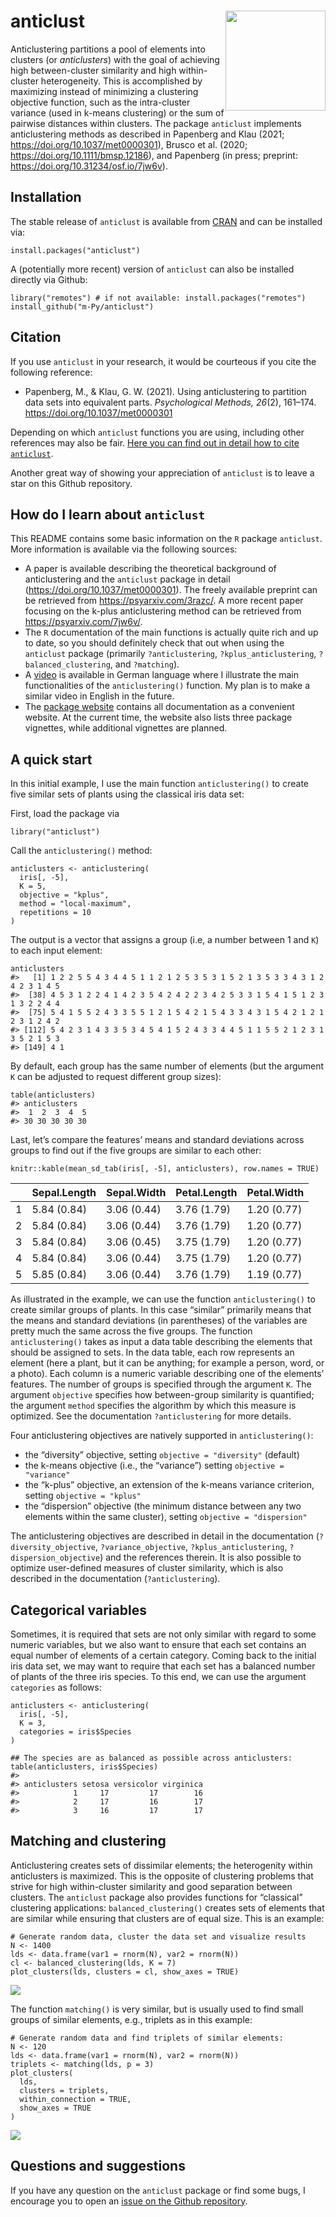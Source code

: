 # anticlust <a href='https://m-py.github.io/anticlust/'><img src='man/figures/anticlustStickerV1-0.svg' style="float:right; height:160px" /></a>

Anticlustering partitions a pool of elements into clusters (or
*anticlusters*) with the goal of achieving high between-cluster
similarity and high within-cluster heterogeneity. This is accomplished
by maximizing instead of minimizing a clustering objective function,
such as the intra-cluster variance (used in k-means clustering) or the
sum of pairwise distances within clusters. The package `anticlust`
implements anticlustering methods as described in Papenberg and Klau
(2021; <https://doi.org/10.1037/met0000301>), Brusco et al. (2020;
<https://doi.org/10.1111/bmsp.12186>), and Papenberg (in press;
preprint: <https://doi.org/10.31234/osf.io/7jw6v>).

## Installation

The stable release of `anticlust` is available from
[CRAN](https://CRAN.R-project.org/package=anticlust) and can be
installed via:

    install.packages("anticlust")

A (potentially more recent) version of `anticlust` can also be installed
directly via Github:

    library("remotes") # if not available: install.packages("remotes")
    install_github("m-Py/anticlust")

## Citation

If you use `anticlust` in your research, it would be courteous if you
cite the following reference:

-   Papenberg, M., & Klau, G. W. (2021). Using anticlustering to
    partition data sets into equivalent parts. *Psychological Methods,
    26*(2), 161–174. <https://doi.org/10.1037/met0000301>

Depending on which `anticlust` functions you are using, including other
references may also be fair. [Here you can find out in detail how to
cite `anticlust`](HOW_TO_CITE_ANTICLUST.md).

Another great way of showing your appreciation of `anticlust` is to
leave a star on this Github repository.

## How do I learn about `anticlust`

This README contains some basic information on the `R` package
`anticlust`. More information is available via the following sources:

-   A paper is available describing the theoretical background of
    anticlustering and the `anticlust` package in detail
    (<https://doi.org/10.1037/met0000301>). The freely available
    preprint can be retrieved from <https://psyarxiv.com/3razc/>. A more
    recent paper focusing on the k-plus anticlustering method can be
    retrieved from <https://psyarxiv.com/7jw6v/>.
-   The `R` documentation of the main functions is actually quite rich
    and up to date, so you should definitely check that out when using
    the `anticlust` package (primarily `?anticlustering`,
    `?kplus_anticlustering`, `?balanced_clustering`, and `?matching`).
-   A [video](https://youtu.be/YGrhSmi1oA8) is available in German
    language where I illustrate the main functionalities of the
    `anticlustering()` function. My plan is to make a similar video in
    English in the future.
-   The [package website](https://m-py.github.io/anticlust/) contains
    all documentation as a convenient website. At the current time, the
    website also lists three package vignettes, while additional
    vignettes are planned.

## A quick start

In this initial example, I use the main function `anticlustering()` to
create five similar sets of plants using the classical iris data set:

First, load the package via

    library("anticlust")

Call the `anticlustering()` method:

    anticlusters <- anticlustering(
      iris[, -5],
      K = 5,
      objective = "kplus",
      method = "local-maximum",
      repetitions = 10
    )

The output is a vector that assigns a group (i.e, a number between 1 and
`K`) to each input element:

    anticlusters
    #>   [1] 1 2 2 5 5 4 3 4 4 5 1 1 2 1 2 5 3 5 3 1 5 2 1 3 5 3 3 4 3 1 2 4 2 3 1 4 5
    #>  [38] 4 5 3 1 2 2 4 1 4 2 3 5 4 2 4 2 2 3 4 2 5 3 3 1 5 4 1 5 1 2 3 1 3 2 2 4 4
    #>  [75] 5 4 1 5 5 2 4 3 3 5 5 1 2 1 5 4 2 1 5 4 3 3 4 3 1 5 4 2 1 2 1 2 3 1 2 4 2
    #> [112] 5 4 2 3 1 4 3 3 5 3 4 5 4 1 5 2 4 3 3 4 4 5 1 1 5 5 2 1 2 3 1 3 5 2 1 5 3
    #> [149] 4 1

By default, each group has the same number of elements (but the argument
`K` can be adjusted to request different group sizes):

    table(anticlusters)
    #> anticlusters
    #>  1  2  3  4  5 
    #> 30 30 30 30 30

Last, let’s compare the features’ means and standard deviations across
groups to find out if the five groups are similar to each other:

    knitr::kable(mean_sd_tab(iris[, -5], anticlusters), row.names = TRUE)

<table>
<thead>
<tr class="header">
<th style="text-align: left;"></th>
<th style="text-align: left;">Sepal.Length</th>
<th style="text-align: left;">Sepal.Width</th>
<th style="text-align: left;">Petal.Length</th>
<th style="text-align: left;">Petal.Width</th>
</tr>
</thead>
<tbody>
<tr class="odd">
<td style="text-align: left;">1</td>
<td style="text-align: left;">5.84 (0.84)</td>
<td style="text-align: left;">3.06 (0.44)</td>
<td style="text-align: left;">3.76 (1.79)</td>
<td style="text-align: left;">1.20 (0.77)</td>
</tr>
<tr class="even">
<td style="text-align: left;">2</td>
<td style="text-align: left;">5.84 (0.84)</td>
<td style="text-align: left;">3.06 (0.44)</td>
<td style="text-align: left;">3.76 (1.79)</td>
<td style="text-align: left;">1.20 (0.77)</td>
</tr>
<tr class="odd">
<td style="text-align: left;">3</td>
<td style="text-align: left;">5.84 (0.84)</td>
<td style="text-align: left;">3.06 (0.45)</td>
<td style="text-align: left;">3.75 (1.79)</td>
<td style="text-align: left;">1.20 (0.77)</td>
</tr>
<tr class="even">
<td style="text-align: left;">4</td>
<td style="text-align: left;">5.84 (0.84)</td>
<td style="text-align: left;">3.06 (0.44)</td>
<td style="text-align: left;">3.75 (1.79)</td>
<td style="text-align: left;">1.20 (0.77)</td>
</tr>
<tr class="odd">
<td style="text-align: left;">5</td>
<td style="text-align: left;">5.85 (0.84)</td>
<td style="text-align: left;">3.06 (0.44)</td>
<td style="text-align: left;">3.76 (1.79)</td>
<td style="text-align: left;">1.19 (0.77)</td>
</tr>
</tbody>
</table>

As illustrated in the example, we can use the function
`anticlustering()` to create similar groups of plants. In this case
“similar” primarily means that the means and standard deviations (in
parentheses) of the variables are pretty much the same across the five
groups. The function `anticlustering()` takes as input a data table
describing the elements that should be assigned to sets. In the data
table, each row represents an element (here a plant, but it can be
anything; for example a person, word, or a photo). Each column is a
numeric variable describing one of the elements’ features. The number of
groups is specified through the argument `K`. The argument `objective`
specifies how between-group similarity is quantified; the argument
`method` specifies the algorithm by which this measure is optimized. See
the documentation `?anticlustering` for more details.

Four anticlustering objectives are natively supported in
`anticlustering()`:

-   the “diversity” objective, setting `objective = "diversity"`
    (default)
-   the k-means objective (i.e., the “variance”) setting
    `objective = "variance"`
-   the “k-plus” objective, an extension of the k-means variance
    criterion, setting `objective = "kplus"`
-   the “dispersion” objective (the minimum distance between any two
    elements within the same cluster), setting
    `objective = "dispersion"`

The anticlustering objectives are described in detail in the
documentation (`?diversity_objective`, `?variance_objective`,
`?kplus_anticlustering`, `?dispersion_objective`) and the references
therein. It is also possible to optimize user-defined measures of
cluster similarity, which is also described in the documentation
(`?anticlustering`).

## Categorical variables

Sometimes, it is required that sets are not only similar with regard to
some numeric variables, but we also want to ensure that each set
contains an equal number of elements of a certain category. Coming back
to the initial iris data set, we may want to require that each set has a
balanced number of plants of the three iris species. To this end, we can
use the argument `categories` as follows:

    anticlusters <- anticlustering(
      iris[, -5],
      K = 3,
      categories = iris$Species
    )

    ## The species are as balanced as possible across anticlusters:
    table(anticlusters, iris$Species)
    #>             
    #> anticlusters setosa versicolor virginica
    #>            1     17         17        16
    #>            2     17         16        17
    #>            3     16         17        17

## Matching and clustering

Anticlustering creates sets of dissimilar elements; the heterogenity
within anticlusters is maximized. This is the opposite of clustering
problems that strive for high within-cluster similarity and good
separation between clusters. The `anticlust` package also provides
functions for “classical” clustering applications:
`balanced_clustering()` creates sets of elements that are similar while
ensuring that clusters are of equal size. This is an example:

    # Generate random data, cluster the data set and visualize results
    N <- 1400
    lds <- data.frame(var1 = rnorm(N), var2 = rnorm(N))
    cl <- balanced_clustering(lds, K = 7)
    plot_clusters(lds, clusters = cl, show_axes = TRUE)

<img src="man/figures/clustering-1.png" style="display: block; margin: auto;" />

The function `matching()` is very similar, but is usually used to find
small groups of similar elements, e.g., triplets as in this example:

    # Generate random data and find triplets of similar elements:
    N <- 120
    lds <- data.frame(var1 = rnorm(N), var2 = rnorm(N))
    triplets <- matching(lds, p = 3)
    plot_clusters(
      lds,
      clusters = triplets,
      within_connection = TRUE,
      show_axes = TRUE
    )

<img src="man/figures/matching-1.png" style="display: block; margin: auto;" />

## Questions and suggestions

If you have any question on the `anticlust` package or find some bugs, I
encourage you to open an [issue on the Github
repository](https://github.com/m-Py/anticlust/issues).
